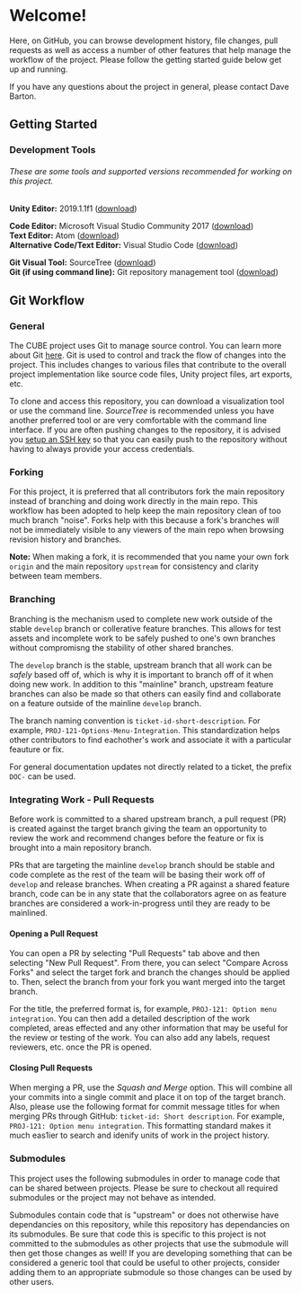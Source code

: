 # Welcome!
Here, on GitHub, you can browse development history, file changes, pull requests as well as access a number of other features that help manage the workflow of the project. Please follow the getting started guide below get up and running.

If you have any questions about the project in general, please contact Dave Barton.

## Getting Started

### Development Tools
###### These are some tools and supported versions recommended for working on this project.
**Unity Editor:** 2019.1.1f1 ([download](https://unity3d.com/get-unity/download))  

**Code Editor:** Microsoft Visual Studio Community 2017 ([download](https://visualstudio.microsoft.com/downloads/))  
**Text Editor:** Atom ([download](https://atom.io/))  
**Alternative Code/Text Editor:** Visual Studio Code ([download](https://code.visualstudio.com/Download))  

**Git Visual Tool:** SourceTree ([download](https://www.sourcetreeapp.com/))  
**Git (if using command line):** Git repository management tool ([download](https://git-scm.com/downloads))

## Git Workflow
### General
The CUBE project uses Git to manage source control. You can learn more about Git [here](https://git-scm.com/). Git is used to control and track the flow of changes into the project. This includes changes to various files that contribute to the overall project implementation like source code files, Unity project files, art exports, etc.
  
To clone and access this repository, you can download a visualization tool or use the command line. _SourceTree_ is recommended unless you have another preferred tool or are very comfortable with the command line interface. If you are often pushing changes to the repository, it is advised you [setup an SSH key](https://help.github.com/en/enterprise/2.15/user/articles/adding-a-new-ssh-key-to-your-github-account) so that you can easily push to the repository without having to always provide your access credentials.

### Forking

For this project, it is preferred that all contributors fork the main repository instead of branching and doing work directly in the main repo. This workflow has been adopted to help keep the main repository clean of too much branch "noise". Forks help with this because a fork's branches will not be immediately visible to any viewers of the main repo when browsing revision history and branches.  

**Note:** When making a fork, it is recommended that you name your own fork `origin` and the main repository `upstream` for consistency and clarity between team members.

### Branching

Branching is the mechanism used to complete new work outside of the stable `develop` branch or collerative feature branches. This allows for test assets and incomplete work to be safely pushed to one's own branches without compromisng the stability of other shared branches.

The `develop` branch is the stable, upstream branch that all work can be _safely_ based off of, which is why it is important to branch off of it when doing new work. In addition to this "mainline" branch, upstream feature branches can also be made so that others can easily find and collaborate on a feature outside of the mainline `develop` branch.

The branch naming convention is `ticket-id-short-description`. For example, `PROJ-121-Options-Menu-Integration`. This standardization helps other contributors to find eachother's work and associate it with a particular feauture or fix.  

For general documentation updates not directly related to a ticket, the prefix `DOC-` can be used.

### Integrating Work - Pull Requests

Before work is committed to a shared upstream branch, a pull request (PR) is created against the target branch giving the team an opportunity to review the work and recommend changes before the feature or fix is brought into a main repository branch.  

PRs that are targeting the mainline `develop` branch should be stable and code complete as the rest of the team will be basing their work off of `develop` and release branches. When creating a PR against a shared feature branch, code can be in any state that the collaborators agree on as feature branches are considered a work-in-progress until they are ready to be mainlined. 

#### Opening a Pull Request

You can open a PR by selecting "Pull Requests" tab above and then selecting "New Pull Request". From there, you can select "Compare Across Forks" and select the target fork and branch the changes should be applied to. Then, select the branch from your fork you want merged into the target branch.  

For the title, the preferred format is, for example, `PROJ-121: Option menu integration`. You can then add a detailed description of the work completed, areas effected and any other information that may be useful for the review or testing of the work. You can also add any labels, request reviewers, etc. once the PR is opened.  

#### Closing Pull Requests

When merging a PR, use the _Squash and Merge_ option. This will combine all your commits into a single commit and place it on top of the target branch. Also, please use the following format for commit message titles for when merging PRs through GitHub: `ticket-id: Short description`. For example, `PROJ-121: Option menu integration`. This formatting standard makes it much eas1ier to search and idenify units of work in the project history.

### Submodules
This project uses the following submodules in order to manage code that can be shared between projects. Please be sure to checkout all required submodules or the project may not behave as intended.  

Submodules contain code that is "upstream" or does not otherwise have dependancies on this repository, while this repository has dependancies on its submodules. Be sure that code this is specific to this project is not committed to the submodules as other projects that use the submodule will then get those changes as well! If you are developing something that can be considered a generic tool that could be useful to other projects, consider adding them to an appropriate submodule so those changes can be used by other users.  
